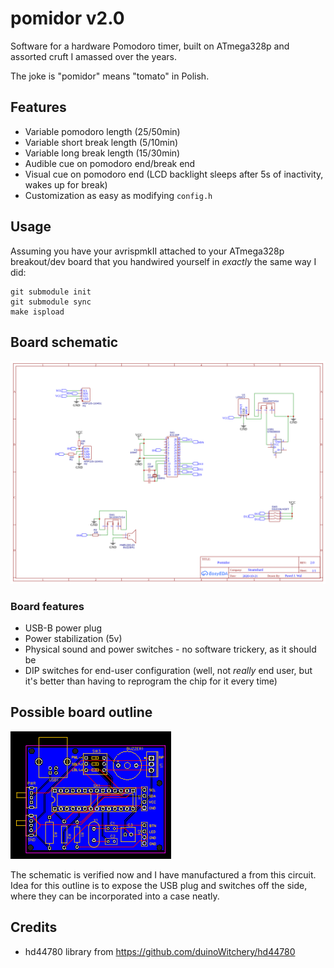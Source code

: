 # pomidor v2.0

Software for a hardware Pomodoro timer, built on ATmega328p and assorted cruft I amassed over the years.

The joke is "pomidor" means "tomato" in Polish.

## Features

* Variable pomodoro length (25/50min)
* Variable short break length (5/10min)
* Variable long break length (15/30min)
* Audible cue on pomodoro end/break end
* Visual cue on pomodoro end (LCD backlight sleeps after 5s of inactivity, wakes up for break)
* Customization as easy as modifying `config.h`

## Usage

Assuming you have your avrispmkII attached to your ATmega328p breakout/dev board that you handwired yourself in _exactly_ the same way I did:

```
git submodule init
git submodule sync
make ispload
```

## Board schematic

![Board schematic](img/schematic.png)

### Board features

* USB-B power plug
* Power stabilization (5v)
* Physical sound and power switches - no software trickery, as it should be
* DIP switches for end-user configuration (well, not _really_ end user, but it's better than having to reprogram the chip for it every time)

## Possible board outline

![Board outline](img/board.png)

The schematic is verified now and I have manufactured a from this circuit. Idea for this outline is to expose the USB plug and switches off the side, where they can be incorporated into a case neatly.

## Credits

* hd44780 library from https://github.com/duinoWitchery/hd44780
